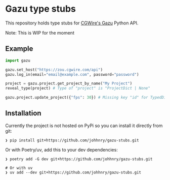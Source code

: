 # Gazu type stubs

This repository holds type stubs for [CGWire's Gazu](https://github.com/cgwire/gazu/) Python API.

Note: This is WIP for the moment

## Example

```python
import gazu

gazu.set_host("https://zou.cgwire.com/api")
gazu.log_in(email="email@example.com", password="password")

project = gazu.project.get_project_by_name("My Project")
reveal_type(project) # Type of "project" is "ProjectDict | None"

gazu.project.update_project({"fps": 30}) # Missing key "id" for TypedDict "ProjectDictPartial"
```

## Installation

Currently the project is not hosted on PyPi so you can install it directly from git:

```shell
❯ pip install git+https://github.com/johhnry/gazu-stubs.git
```

Or with Poetry/uv, add this to your dev dependencies:

```shell
❯ poetry add -G dev git+https://github.com/johhnry/gazu-stubs.git

# Or with uv
❯ uv add --dev git+https://github.com/johhnry/gazu-stubs.git
```

